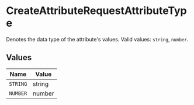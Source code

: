 # CreateAttributeRequestAttributeType

Denotes the data type of the attribute's values. Valid values: `string`, `number`.


## Values

| Name     | Value    |
| -------- | -------- |
| `STRING` | string   |
| `NUMBER` | number   |